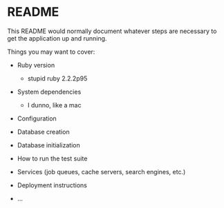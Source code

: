 # README

This README would normally document whatever steps are necessary to get the
application up and running.

Things you may want to cover:

* Ruby version
    - stupid ruby 2.2.2p95
* System dependencies
    - I dunno, like a mac
* Configuration

* Database creation

* Database initialization

* How to run the test suite

* Services (job queues, cache servers, search engines, etc.)

* Deployment instructions

* ...
